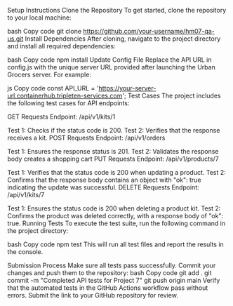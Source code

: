 Setup Instructions
Clone the Repository
To get started, clone the repository to your local machine:

bash
Copy code
git clone https://github.com/your-username/hm07-qa-us.git
Install Dependencies
After cloning, navigate to the project directory and install all required dependencies:

bash
Copy code
npm install
Update Config File
Replace the API URL in config.js with the unique server URL provided after launching the Urban Grocers server. For example:

js
Copy code
const API_URL = 'https://your-server-url.containerhub.tripleten-services.com';
Test Cases
The project includes the following test cases for API endpoints:

GET Requests
Endpoint: /api/v1/kits/1

Test 1: Checks if the status code is 200.
Test 2: Verifies that the response receives a kit.
POST Requests
Endpoint: /api/v1/orders

Test 1: Ensures the response status is 201.
Test 2: Validates the response body creates a shopping cart
PUT Requests
Endpoint: /api/v1/products/7

Test 1: Verifies that the status code is 200 when updating a product.
Test 2: Confirms that the response body contains an object with "ok": true indicating the update was successful.
DELETE Requests
Endpoint: /api/v1/kits/7

Test 1: Ensures the status code is 200 when deleting a product kit.
Test 2: Confirms the product was deleted correctly, with a response body of "ok": true.
Running Tests
To execute the test suite, run the following command in the project directory:

bash
Copy code
npm test
This will run all test files and report the results in the console.

Submission Process
Make sure all tests pass successfully.
Commit your changes and push them to the repository:
bash
Copy code
git add .
git commit -m "Completed API tests for Project 7"
git push origin main
Verify that the automated tests in the GitHub Actions workflow pass without errors.
Submit the link to your GitHub repository for review.
   